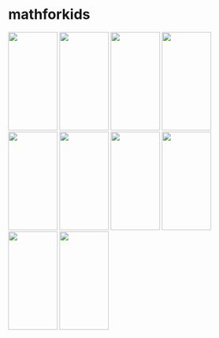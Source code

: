 # mathforkids

<image src="https://user-images.githubusercontent.com/38868680/87585982-d5fd2380-c6ad-11ea-96b1-d4b3cf650468.png" width=100 height=200>
  
<image src="https://user-images.githubusercontent.com/38868680/87585984-d8f81400-c6ad-11ea-8e8b-d35484013237.png" width=100 height=200>

<image src="https://user-images.githubusercontent.com/38868680/87585995-dc8b9b00-c6ad-11ea-911d-624aaa023a90.png" width=100 height=200>

<image src="https://user-images.githubusercontent.com/38868680/87585999-deedf500-c6ad-11ea-9feb-e5d16a9adcee.png" width=100 height=200>

<image src="https://user-images.githubusercontent.com/38868680/87586008-e31a1280-c6ad-11ea-9d29-f4cd335e2fc7.png" width=100 height=200>

<image src="https://user-images.githubusercontent.com/38868680/87586013-e4e3d600-c6ad-11ea-986b-df590fe0fd79.png" width=100 height=200>

<image src="https://user-images.githubusercontent.com/38868680/87586021-e90ff380-c6ad-11ea-9966-9e5993072c61.png" width=100 height=200>

<image src="https://user-images.githubusercontent.com/38868680/87586034-ed3c1100-c6ad-11ea-916d-1720efdd3903.png" width=100 height=200>

<image src="https://user-images.githubusercontent.com/38868680/87586039-ee6d3e00-c6ad-11ea-9315-eb5a5aa9d19e.png" width=100 height=200>

<image src="https://user-images.githubusercontent.com/38868680/87586048-f0370180-c6ad-11ea-8a40-7b6bd2fdb961.png" width=100 height=200>
